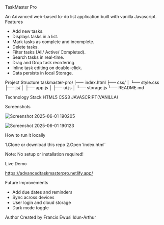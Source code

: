 TaskMaster Pro

An  Advanced web-based to-do list application built with vanilla Javascript.
Features
- Add new tasks.
- Displays tasks in a list.
- Mark tasks as complete and incomplete.
- Delete tasks.
- Filter tasks (All/ Active/ Completed).
- Search tasks in real-time.
- Drag and Drop task reordering.
- Inline task editing on double-click.
- Data persists in local Storage.

Project Structure 
taskmaster-pro/
├── index.html
├── css/
│ └── style.css
├── js/
│ ├── app.js 
│ ├── ui.js
│ └── storage.js
└── README.md
    


Technology Stack
 HTML5
CSS3
JAVASCRIPT(VANILLA)

Screenshots

![Screenshot 2025-06-01 190205](https://github.com/user-attachments/assets/33b33fa5-1963-4a96-93fd-509639b94aa8)

![Screenshot 2025-06-01 190123](https://github.com/user-attachments/assets/e48677ce-159c-46c3-940a-0198c3565165)





How to run it locally 

1.Clone or download this repo
2.Open ‘index.html’

Note:  No setup or installation required!

Live  Demo

https://advancedtaskmasterpro.netlify.app/

Future Improvements

- Add due dates and reminders
- Sync across devices 
- User login and cloud storage
- Dark mode toggle


Author
Created  by  Francis Ewusi Idun-Arthur

